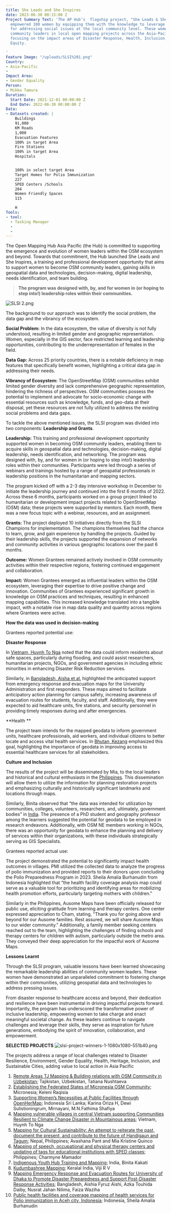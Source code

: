 ```yaml
---
title: She Leads and She Inspires
date: 2023-06-30 00:15:00 Z
Project Summary Text: 'The AP Hub’s  flagship project, "She Leads & She Inspires (SLSI)"
  empowered 100 women by equipping them with the knowledge to leverage open mapping
  for addressing social issues at the local community level. These women served as
  community leaders in local open mapping projects across the Asia-Pacific region,
  focusing on the impact areas of Disaster Response, Health, Inclusion, and Gender
  Equity.

'
Feature Image: "/uploads/SLSI%201.png"
Country:
- Asia-Pacific
- 
Impact Area:
- Gender Equality
Person:
- Mikko Tamura
Duration:
  Start Date: 2021-12-01 00:00:00 Z
  End Date: 2022-06-30 00:00:00 Z
Data:
- Datasets created: |
    Buildings
    91,000
    KM Roads
    1,000
    Evacuation Features
    100% in target Area
    Fire Stations
    100% in target Area
    Hospitals


    100% in select target Area
    Target Homes for Polio Immunization
    227
    SPED Centers /Schools
    284
    Women Friendly Spaces
    115

    H
Tools:
- tool:
  - Tasking Manager
  - 
  - 
---
```


The Open Mapping Hub Asia Pacific (the Hub) is committed to supporting the emergence and evolution of women leaders within the OSM ecosystem and beyond. Towards that commitment, the Hub launched She Leads and She Inspires, a training and professional development opportunity that aims to support women to become OSM community leaders, gaining skills in geospatial data and technologies, decision-making, digital leadership, needs identification, and team building.

> **The program was designed with, by, and for women in (or hoping to step into!) leadership roles within their communities.**

![SLSI 2.png](/uploads/SLSI%202.png)


The background to our approach was to identify the social problem, the data gap and the vibrancy of the ecosystem. 

**Social Problem:** 
In the data ecosystem, the value of diversity is not fully understood, resulting in limited gender and geographic representation. Women, especially in the GIS sector, face restricted learning and leadership opportunities, contributing to the underrepresentation of females in the field.

**Data Gap:**
Across 25 priority countries, there is a notable deficiency in map features that specifically benefit women, highlighting a critical data gap in addressing their needs.

**Vibrancy of Ecosystem:**
The OpenStreetMap (OSM) communities exhibit limited gender diversity and lack comprehensive geographic representation, hindering the richness of perspectives. OSM communities possess the potential to implement and advocate for socio-economic change with essential resources such as knowledge, funds, and geo-data at their disposal, yet these resources are not fully utilized to address the existing social problems and data gaps.

To tackle the above mentioned issues, the SLSI program was divided into two components: **Leadership and Grants**.

**Leadership:**
This training and professional development opportunity supported women in becoming OSM community leaders, enabling them to acquire skills in geospatial data and technologies, decision-making, digital leadership, needs identification, and networking.
The program was designed with, by, and for women in (or hoping to step into!) leadership roles within their communities. Participants were led through a series of webinars and trainings hosted by a range of geospatial professionals in leadership positions in the humanitarian and mapping sectors.

The program kicked off with a 2-3 day intensive workshop in December to initiate the leadership journey and continued into the first 6 months of 2022. Across these 6 months, participants worked on a group project linked to humanitarian or development impact projects related to OpenStreetMap (OSM) data; these projects were supported by mentors. Each month, there was a new focus topic with a webinar, resources, and an assignment.

**Grants:**
The project deployed 10 initiatives directly from the SLSI Champions for implementation. The champions themselves had the chance to learn, grow, and gain experience by handling the projects. Guided by their leadership skills, the projects supported the expansion of networks and community activities in various geographic locations over the past 6 months.

**Outcome:**
Women Grantees remained actively involved in OSM community activities within their respective regions, fostering continued engagement and collaboration.

**Impact:**
Women Grantees emerged as influential leaders within the OSM ecosystem, leveraging their expertise to drive positive change and innovation. Communities of Grantees experienced significant growth in knowledge on OSM practices and techniques, resulting in enhanced mapping capabilities. This increased knowledge translated into a tangible impact, with a notable rise in map data quality and quantity across regions where Grantees were active.

**How the data was used in decision-making**

Grantees reported potential use:

**Disaster Response**

In [Vietnam, Huynh To Nga](https://docs.google.com/presentation/d/1ZzwGDu-rErEX3TX1HkWtJMV9blb0fgoYygvsMuAJ4EM/edit#slide=id.p1) noted that the data could inform residents about safe spaces, particularly during flooding, and could assist researchers, humanitarian projects, NGOs, and government agencies in including ethnic minorities in enhancing Disaster Risk Reduction services.

Similarly, in [Bangladesh, Aisha et al.](https://docs.google.com/spreadsheets/d/1_7sov_kUYjNiOsHVCMtZDRMnHF-nXK00HNBwC_mcz9Q/edit#gid=411190869) highlighted the anticipated support from emergency response and evacuation maps for the University Administration and first responders. These maps aimed to facilitate anticipatory action planning for campus safety, increasing awareness of evacuation routes for students, faculty, and staff. Additionally, they were expected to aid healthcare units, fire stations, and security personnel in providing timely responses during and after emergencies.

**Health **

The project team intends for the mapped geodata to inform government units, healthcare professionals, aid workers, and individual citizens to better locate and access vital health services. In [Bhutan, Kezang](https://docs.google.com/presentation/d/1pFK1htomWPAXP_-HS28uy2G4Ov4AvbqS2vCp3hfKTJU/edit#slide=id.p1) emphasized this goal, highlighting the importance of geodata in improving access to essential healthcare services for all stakeholders.

**Culture and Inclusion**

The results of the project will be disseminated by Mia, to the local leaders and historical and cultural enthusiasts in the [Philippines](https://docs.google.com/presentation/d/1DwK-aKXPmXpCscFnJU7dacA6Eu4_nWYdDZzOCT9l4f4/edit#slide=id.p1). This dissemination will allow them to utilize the information for planning restoration projects and emphasizing culturally and historically significant landmarks and locations through maps.

Similarly, Binita observed that “the data was intended for utilization by communities, colleges, volunteers, researchers, and, ultimately, government bodies” in [India](https://docs.google.com/presentation/d/1XKbucvMT35MPwHML8GKjag3BFo_-eq4Fli_l1XG3bi4/edit#slide=id.p1). The presence of a PhD student and geography professor among the learners suggested the potential for geodata to be employed in research endeavors. Additionally, with OSM NE members working in NGOs, there was an opportunity for geodata to enhance the planning and delivery of services within their organizations, with these individuals strategically serving as GIS Specialists.

Grantees reported actual use:

The project demonstrated the potential to significantly impact health outcomes in villages. PMI utilized the collected data to analyze the progress of polio immunization and provided reports to their donors upon concluding the Polio Preparedness Program in 2023. Sheila Amalia Burhanudin from Indonesia highlighted that “the health facility coverage analysis map could serve as a valuable tool for prioritizing and identifying areas for mobilizing health promotion efforts, particularly targeting mothers with children.”

Similarly in the Philippines, Ausome Maps have been officially released for public use, eliciting gratitude from learning and therapy centers. One center expressed appreciation to Cham, stating, "Thank you for going above and beyond for our Ausome families. Rest assured, we will share Ausome Maps to our wider community." Additionally, a family member seeking centers reached out to the team, highlighting the challenges of finding schools and therapy centers for children with autism, particularly outside the metro area. They conveyed their deep appreciation for the impactful work of Ausome Maps.

**Lessons Learnt**

Through the SLSI program, valuable lessons have been learned showcasing the remarkable leadership abilities of community women leaders. These women have demonstrated an unparalleled commitment to fostering change within their communities, utilizing geospatial data and technologies to address pressing issues. 

From disaster response to healthcare access and beyond, their dedication and resilience have been instrumental in driving impactful projects forward. Importantly, the program has underscored the transformative power of inclusive leadership, empowering women to take charge and enact meaningful societal change. As these leaders continue to navigate challenges and leverage their skills, they serve as inspiration for future generations, embodying the spirit of innovation, collaboration, and empowerment.

**SELECTED PROJECTS**
![slsi-project-winners-1-1080x1080-551b40.png](/uploads/slsi-project-winners-1-1080x1080-551b40.png)

The projects address a range of local challenges related to Disaster Resilience, Environment, Gender Equality, Health, Heritage, Inclusion, and Sustainable Cities, adding value to local action in Asia Pacific

1. [Remote Areas TJ Mapping & Building relations with OSM Community in Uzbekistan](https://docs.google.com/document/d/10CdUA3T_htOPhH2KN_Y4F0fQkbtEIjOA/edit?usp=sharing&ouid=103467620114809613915&rtpof=true&sd=true); Tajikistan, Uzbekistan, Tatiana Nushtaeva
2. [Establishing the Federated States of Micronesia OSM Community](https://docs.google.com/document/d/1VUDe4nvm3wyI0N823UKLA_KlGSq3dAL8/edit?usp=sharing&ouid=103411667573422966047&rtpof=true&sd=true); Micronesia; Keleni Raqisia
3. [Supporting Women’s Necessities at Public Facilities through OpenHerMap](https://docs.google.com/document/d/1XvNH_vSHvz4A-5lQO_265_DeNf2ptgN-/edit?usp=sharing&ouid=103467620114809613915&rtpof=true&sd=true); Indonesia Sri Lanka; Karina Oriza H, Dewi Sulistioningrum, Mirnayani, M.N.Fathima Shafiya
4. [Mapping vulnerable villages in central Vietnam supporting Communities Resilient to Climate Change Disaster in Mountainous areas](https://docs.google.com/document/d/1Io9PedgQ4MxdUENwSvY_Zcvepi0x75_y/edit?usp=sharing&ouid=103467620114809613915&rtpof=true&sd=true); Vietnam, Huynh To Nga
5. [Mapping for Cultural Sustainability: An attempt to reiterate the past, document the present, and contribute to the future of Handigaun and Tagum](https://docs.google.com/document/d/1nXbqsxPhOwFb1MiTZuGsZKNpHx6rBrKF/edit?usp=sharing&ouid=103467620114809613915&rtpof=true&sd=true); Nepal, Philippines; Avashana Pant and Mia Kristine Quinco
6. [Mapping of speech, occupational and physical therapy centers and updating of tags for educational institutions with SPED classes](https://docs.google.com/document/d/1MEPVdzKAtpC-DNfGTMa2jPmxyLALb-HJ/edit?usp=sharing&ouid=116050393293796339451&rtpof=true&sd=true); Philippines; Charmyne Mamador
7. [Indigenous Youth Hub Training and Mapping](https://docs.google.com/document/d/1yTwjXSGcWUiJQfaFR4zpetJgstr1QUCX/edit?usp=sharing&ouid=103411667573422966047&rtpof=true&sd=true); India, Binita Kakati
8. [Kudumbashree Mapping](https://docs.google.com/document/d/1AOGz38xxYkApFs5zAZfECkx9oa8SzIxw/edit?usp=sharing&ouid=103467620114809613915&rtpof=true&sd=true); Keralal India, Viji R V
9. [Mapping Emergency Response and Evacuation Routes for University of Dhaka to Promote Disaster Preparedness and Support Post-Disaster Response Activities](https://docs.google.com/document/d/1qGuhqspFinqcVDCUIsWW59NMFOpmh-Z_/edit?usp=sharing&ouid=103467620114809613915&rtpof=true&sd=true); Bangladesh, Aishia Fyruz Aishi, Azka Touhida Daiby, Nusrat Jahan Nilima, Faiza Waziha
10. [Public health facilities and coverage mapping of health services for Polio immunization in Aceh city, Indonesia](https://docs.google.com/document/d/13stjOvBX7cxzxL4mcCDe7vkrZ3TIeoAf/edit?usp=sharing&rtpof=true&sd=true); Indonesia, Sheila Amalia Burhanudin
